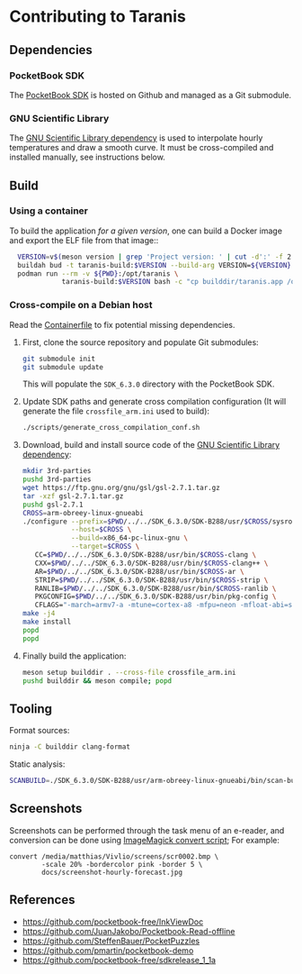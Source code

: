 # Contributing to Taranis

## Dependencies

### PocketBook SDK

The [PocketBook SDK](https://github.com/pocketbook/SDK_6.3.0) is
hosted on Github and managed as a Git submodule.

### GNU Scientific Library

The [GNU Scientific Library
dependency](https://www.gnu.org/software/gsl/) is used to interpolate
hourly temperatures and draw a smooth curve. It must be cross-compiled
and installed manually, see instructions below.

## Build

### Using a container

To build the application *for a given version*, one can build a Docker
image and export the ELF file from that image::
```sh
  VERSION=v$(meson version | grep 'Project version: ' | cut -d':' -f 2 | tr -d '[:space:]')
  buildah bud -t taranis-build:$VERSION --build-arg VERSION=${VERSION} .
  podman run --rm -v ${PWD}:/opt/taranis \
             taranis-build:$VERSION bash -c "cp builddir/taranis.app /opt/taranis"
```

### Cross-compile on a Debian host

Read the [Containerfile](./Containerfile) to fix potential missing
dependencies.

1. First, clone the source repository and populate Git submodules:
   ```sh
   git submodule init
   git submodule update
   ```

   This will populate the `SDK_6.3.0` directory with the PocketBook
   SDK.

2. Update SDK paths and generate cross compilation configuration (It
   will generate the file `crossfile_arm.ini` used to build):
   ```sh
   ./scripts/generate_cross_compilation_conf.sh
   ```

3. Download, build and install source code of the [GNU Scientific
   Library dependency](https://www.gnu.org/software/gsl/):
   ```sh
   mkdir 3rd-parties
   pushd 3rd-parties
   wget https://ftp.gnu.org/gnu/gsl/gsl-2.7.1.tar.gz
   tar -xzf gsl-2.7.1.tar.gz
   pushd gsl-2.7.1
   CROSS=arm-obreey-linux-gnueabi
   ./configure --prefix=$PWD/../../SDK_6.3.0/SDK-B288/usr/$CROSS/sysroot \
               --host=$CROSS \
               --build=x86_64-pc-linux-gnu \
               --target=$CROSS \
      CC=$PWD/../../SDK_6.3.0/SDK-B288/usr/bin/$CROSS-clang \
      CXX=$PWD/../../SDK_6.3.0/SDK-B288/usr/bin/$CROSS-clang++ \
      AR=$PWD/../../SDK_6.3.0/SDK-B288/usr/bin/$CROSS-ar \
      STRIP=$PWD/../../SDK_6.3.0/SDK-B288/usr/bin/$CROSS-strip \
      RANLIB=$PWD/../../SDK_6.3.0/SDK-B288/usr/bin/$CROSS-ranlib \
      PKGCONFIG=$PWD/../../SDK_6.3.0/SDK-B288/usr/bin/pkg-config \
      CFLAGS="-march=armv7-a -mtune=cortex-a8 -mfpu=neon -mfloat-abi=softfp"
   make -j4
   make install
   popd
   popd
   ```

4. Finally build the application:
   ```sh
   meson setup builddir . --cross-file crossfile_arm.ini
   pushd builddir && meson compile; popd
   ```

## Tooling

Format sources:
```sh
ninja -C builddir clang-format
```

Static analysis:
```sh
SCANBUILD=./SDK_6.3.0/SDK-B288/usr/arm-obreey-linux-gnueabi/bin/scan-build ninja -C builddir
```

## Screenshots

Screenshots can be performed through the task menu of an e-reader, and conversion can be done
using [ImageMagick convert script](https://www.imagemagick.org/script/convert.php); For example:
```
convert /media/matthias/Vivlio/screens/scr0002.bmp \
        -scale 20% -bordercolor pink -border 5 \
        docs/screenshot-hourly-forecast.jpg
```

## References

* https://github.com/pocketbook-free/InkViewDoc
* https://github.com/JuanJakobo/Pocketbook-Read-offline
* https://github.com/SteffenBauer/PocketPuzzles
* https://github.com/pmartin/pocketbook-demo
* https://github.com/pocketbook-free/sdkrelease_1_1a
